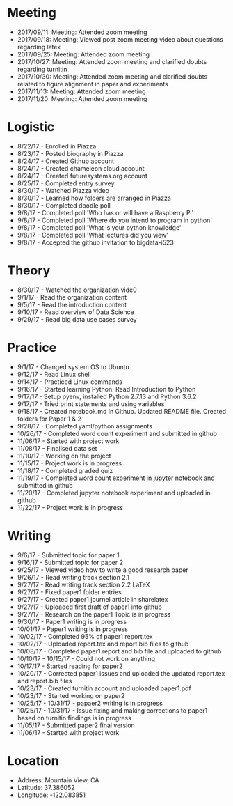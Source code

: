 # Meeting

* 2017/09/11: Meeting: Attended zoom meeting
* 2017/09/18: Meeting: Viewed post zoom meeting video about questions regarding latex
* 2017/09/25: Meeting: Attended zoom meeting
* 2017/10/27: Meeting: Attended zoom meeting and clarified doubts regarding turnitin
* 2017/10/30: Meeting: Attended zoom meeting and clarified doubts related to figure alignment in paper and experiments
* 2017/11/13: Meeting: Attended zoom meeting
* 2017/11/20: Meeting: Attended zoom meeting

# Logistic

* 8/22/17 - Enrolled in Piazza
* 8/23/17 - Posted biography in Piazza
* 8/24/17 - Created Github account
* 8/24/17 - Created chameleon cloud account
* 8/24/17 - Created futuresystems.org account
* 8/25/17 - Completed entry survey
* 8/30/17 - Watched Piazza video
* 8/30/17 - Learned how folders are arranged in Piazza
* 8/30/17 - Completed doodle poll
* 9/8/17 - Completed poll 'Who has or will have a Raspberry Pi'
* 9/8/17 - Completed poll 'Where do you intend to program in python'
* 9/8/17 - Completed poll 'What is your python knowledge'
* 9/8/17 - Completed poll 'What lectures did you view'
* 9/8/17 - Accepted the github invitation to bigdata-i523


# Theory

* 8/30/17 - Watched the organization vide0 
* 9/1/17 - Read the organization content
* 9/5/17 - Read the introduction content
* 9/10/17 - Read overview of Data Science
* 9/29/17 - Read big data use cases survey

# Practice

* 9/1/17 - Changed system OS to Ubuntu
* 9/12/17 - Read Linux shell
* 9/14/17 - Practiced Linux commands 
* 9/16/17 - Started learning Python. Read Introduction to Python
* 9/17/17 - Setup pyenv, installed Python 2.7.13 and Python 3.6.2
* 9/17/17 - Tried print statements and using variables
* 9/18/17 - Created notebook.md in Github. Updated README file. Created folders for Paper 1 & 2
* 9/28/17 - Completed yaml/python assignments
* 10/26/17 - Completed word count experiment and submitted in github
* 11/06/17 - Started with project work
* 11/08/17 - Finalised data set
* 11/10/17 - Working on the project
* 11/15/17 - Project work is in progress
* 11/18/17 - Completed graded quiz 
* 11/19/17 - Completed word count experiment in jupyter notebook and submitted in github
* 11/20/17 - Completed jupyter notebook experiment and uploaded in github
* 11/22/17 - Project work is in progress


# Writing

* 9/6/17 - Submitted topic for paper 1
* 9/16/17 - Submitted topic for paper 2
* 9/25/17 - Viewed video how to write a good research paper
* 9/26/17 - Read writing track section 2.1
* 9/27/17 - Read writing track section 2.2 LaTeX
* 9/27/17 - Fixed paper1 folder entries
* 9/27/17 - Created paper1 journel article in sharelatex
* 9/27/17 - Uploaded first draft of paper1 into github
* 9/27/17 - Research on the paper1 Topic is in progress
* 9/30/17 - Paper1 writing is in progress
* 10/01/17 - Paper1 writing is in progress
* 10/02/17 - Completed 95% of paper1 report.tex
* 10/02/17 - Uploaded report.tex and report.bib files to github
* 10/08/17 - Completed paper1 report and bib file and uploaded to github
* 10/10/17 - 10/15/17 - Could not work on anything
* 10/17/17 - Started reading for paper2
* 10/20/17 - Corrected paper1 issues and uploaded the updated report.tex and report.bib files
* 10/23/17 - Created turnitin account and uploaded paper1.pdf
* 10/23/17 - Started working on paper2
* 10/25/17 - 10/31/17 - papaer2 writing is in progress
* 10/25/17 - 10/31/17 - Issue fixing and making corrections to paper1 based on turnitin findings is in progress
* 11/05/17 - Submitted paper2 final version
* 11/06/17 - Started with project work





# Location

* Address: Mountain View, CA
* Latitude: 37.386052
* Longitude: -122.083851
